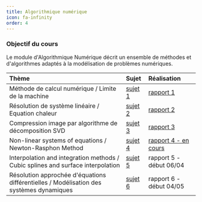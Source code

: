 ```yaml
---
title: Algorithmique numérique 
icon: fa-infinity
order: 4
---
```


### Objectif du cours
Le module d'Algorithmique Numérique décrit un ensemble de méthodes et
d'algorithmes adaptés à la modélisation de problèmes numériques.

| Thème                                                                                   | Sujet     | Réalisation                           |
| :---                                                                                    | :---      | :---                                  |
| Méthode de calcul numérique / Limite de la machine                                      | [sujet 1] | [rapport 1](/assets/pdf/projet_1.pdf) |
| Résolution de système linéaire / Equation chaleur                                       | [sujet 2] | [rapport 2](/assets/pdf/projet_2.pdf) |
| Compression image par algorithme de décomposition SVD                                   | [sujet 3] | [rapport 3](/assets/pdf/projet_3.pdf) |
| Non-linear systems of equations / Newton-Rasphon Method                                 | [sujet 4] | [rapport 4 - en cours](https://thor.enseirb-matmeca.fr/cgit/cgit.cgi/is104-p4-8630/plain/Rapport/rapport.pdf)                  |
| Interpolation and integration methods / Cubic splines and surface interpolation         | [sujet 5] | rapport 5 - début 06/04               |
| Résolution approchée d'équations différentielles / Modélisation des systèmes dynamiques | [sujet 6] | rapport 6 - début 04/05               |

[sujet 1]:http://mfaverge.vvv.enseirb-matmeca.fr/wordpress/?page_id=286
[sujet 2]:http://mfaverge.vvv.enseirb-matmeca.fr/wordpress/?page_id=293
[sujet 3]:http://mfaverge.vvv.enseirb-matmeca.fr/wordpress/?page_id=298
[sujet 4]:http://mfaverge.vvv.enseirb-matmeca.fr/wordpress/?page_id=302
[sujet 5]:http://mfaverge.vvv.enseirb-matmeca.fr/wordpress/?page_id=304
[sujet 6]:http://mfaverge.vvv.enseirb-matmeca.fr/wordpress/?page_id=309




